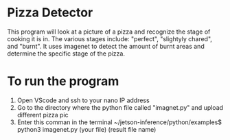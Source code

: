 # Pizza Detector
This program will look at a picture of a pizza and recognize the stage of cooking it is in. The various stages include: "perfect", "slightyly chared", and "burnt". 
It uses imagenet to detect the amount of burnt areas and determine the specific stage of the pizza. 

# To run the program
1. Open VScode and ssh to your nano IP address
2. Go to the directory where the python file called "imagnet.py" and upload different pizza pic
3. Enter this comman in the terminal 
~/jetson-inference/python/examples$ python3 imagenet.py (your file) (result file name)
